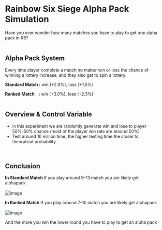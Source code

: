 # Rainbow Six Siege Alpha Pack Simulation
Have you ever wonder how many matches you have to play to get one alpha pack in R6?<br />
<br>


## Alpha Pack System
Every time player complete a match no matter win or lose the chance of winning a lottery increase, and they also get to spin a lottery.<br>

**Standard Match :**
win (+2.0%),
loss (+1.5%)<br />

**Ranked Match &nbsp;&nbsp;&nbsp;:**
win (+3.0%),
loss (+2.5%)<br />
<br>


## Overview & Control Variable
- In this experiment we are randomly generate win and lose to player 50%-50% chance (most of the player win rate are around 50%)
- Test around 10 million time, the higher testing time the closer to theoratical probability
<br>

## Conclusion
**In Standard Match**
If you play around 9-13 match you are likely get alphapack<br><br>
![image](https://github.com/user-attachments/assets/f4106183-28d4-4031-8683-597a664bb159)
<br>

**In Ranked Match**
If you play around 7-10 match you are likely get alphapack<br><br>
![image](https://github.com/user-attachments/assets/0a4eff5c-045d-4ea1-97ef-837fc91cf98c)
<br>

And the more you win the lower round you have to play to get an alpha pack
